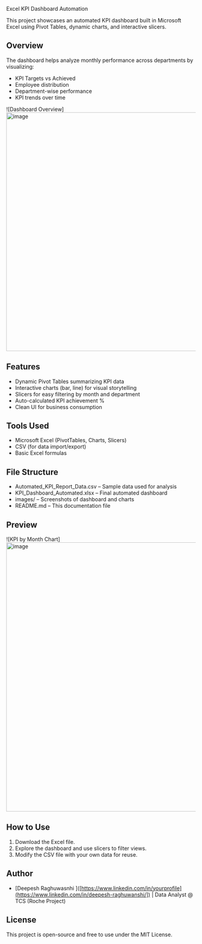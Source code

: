  Excel KPI Dashboard Automation

This project showcases an automated KPI dashboard built in Microsoft Excel using Pivot Tables, dynamic charts, and interactive slicers.

## Overview

The dashboard helps analyze monthly performance across departments by visualizing:
- KPI Targets vs Achieved
- Employee distribution
- Department-wise performance
- KPI trends over time

![Dashboard Overview]
<img width="634" alt="image" src="https://github.com/user-attachments/assets/e6a213c8-2dc1-4fa5-9d50-9308629c6d5b" />


## Features

- Dynamic Pivot Tables summarizing KPI data
- Interactive charts (bar, line) for visual storytelling
- Slicers for easy filtering by month and department
- Auto-calculated KPI achievement %
- Clean UI for business consumption

## Tools Used

- Microsoft Excel (PivotTables, Charts, Slicers)
- CSV (for data import/export)
- Basic Excel formulas

## File Structure

- Automated_KPI_Report_Data.csv – Sample data used for analysis
- KPI_Dashboard_Automated.xlsx – Final automated dashboard
- images/ – Screenshots of dashboard and charts
- README.md – This documentation file

## Preview

![KPI by Month Chart]
<img width="715" alt="image" src="https://github.com/user-attachments/assets/da554613-90c6-477d-b8a9-e43e9747cb29" />


## How to Use

1. Download the Excel file.
2. Explore the dashboard and use slicers to filter views.
3. Modify the CSV file with your own data for reuse.

## Author

- [Deepesh Raghuwasnhi ]([https://www.linkedin.com/in/yourprofile](https://www.linkedin.com/in/deepesh-raghuwanshi/]) | Data Analyst @ TCS (Roche Project)

## License

This project is open-source and free to use under the MIT License.
